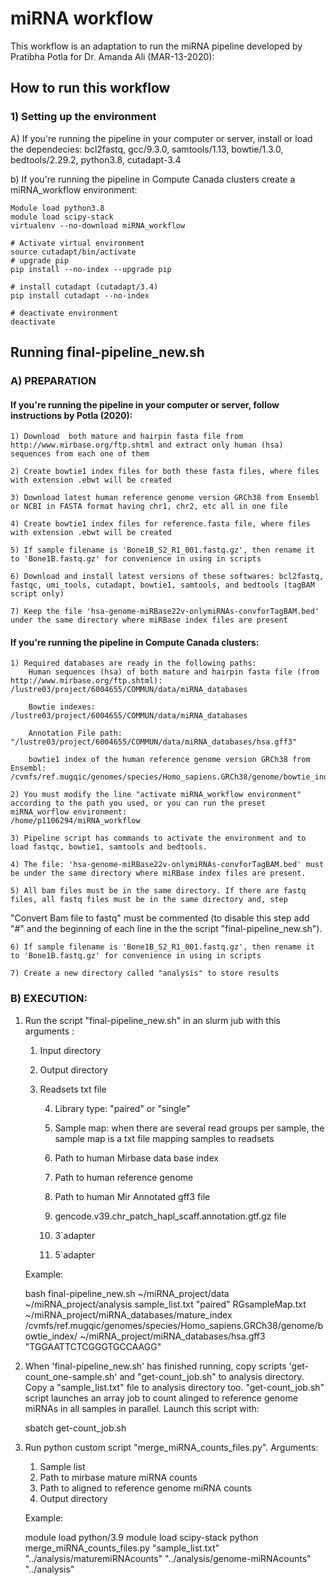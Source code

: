 # miRNA workflow

This workflow is an adaptation to run the miRNA pipeline developed by Pratibha Potla for Dr. Amanda Ali (MAR-13-2020):

## How to run this workflow

### 1) Setting up the environment

A) If you're running the pipeline in your computer or server, install or load the dependecies:
	bcl2fastq, gcc/9.3.0, samtools/1.13, bowtie/1.3.0, bedtools/2.29.2, python3.8, cutadapt-3.4

b) If you're running the pipeline in Compute Canada clusters create a miRNA_workflow environment:
      
	Module load python3.8
	module load scipy-stack
	virtualenv --no-download miRNA_workflow
      
	# Activate virtual environment
	source cutadapt/bin/activate
	# upgrade pip
	pip install --no-index --upgrade pip
	
	# install cutadapt (cutadapt/3.4)
	pip install cutadapt --no-index

	# deactivate environment
	deactivate


## Running final-pipeline_new.sh

### A) PREPARATION

#### If you're running the pipeline in your computer or server, follow instructions by Potla (2020):

	1) Download  both mature and hairpin fasta file from http://www.mirbase.org/ftp.shtml and extract only human (hsa) sequences from each one of them

	2) Create bowtie1 index files for both these fasta files, where files with extension .ebwt will be created

	3) Download latest human reference genome version GRCh38 from Ensembl or NCBI in FASTA format having chr1, chr2, etc all in one file

	4) Create bowtie1 index files for reference.fasta file, where files with extension .ebwt will be created

	5) If sample filename is 'Bone1B_S2_R1_001.fastq.gz', then rename it to 'Bone1B.fastq.gz' for convenience in using in scripts

	6) Download and install latest versions of these softwares: bcl2fastq, fastqc, umi_tools, cutadapt, bowtie1, samtools, and bedtools (tagBAM script only)

	7) Keep the file 'hsa-genome-miRBase22v-onlymiRNAs-convforTagBAM.bed' under the same directory where miRBase index files are present



#### If you're running the pipeline in Compute Canada clusters:

	1) Required databases are ready in the following paths:
		Human sequences (hsa) of both mature and hairpin fasta file (from http://www.mirbase.org/ftp.shtml): /lustre03/project/6004655/COMMUN/data/miRNA_databases
		
		Bowtie indexes: /lustre03/project/6004655/COMMUN/data/miRNA_databases

		Annotation File path: "/lustre03/project/6004655/COMMUN/data/miRNA_databases/hsa.gff3"
	
		bowtie1 index of the human reference genome version GRCh38 from Ensembl: /cvmfs/ref.mugqic/genomes/species/Homo_sapiens.GRCh38/genome/bowtie_index/
	
	2) You must modify the line "activate miRNA_workflow environment" according to the path you used, or you can run the preset miRNA_worflow environment:
	/home/p1106294/miRNA_workflow

	3) Pipeline script has commands to activate the environment and to load fastqc, bowtie1, samtools and bedtools.
	
	4) The file: 'hsa-genome-miRBase22v-onlymiRNAs-convforTagBAM.bed' must be under the same directory where miRBase index files are present.
	
	5) All bam files must be in the same directory. If there are fastq files, all fastq files must be in the same directory and, step
  "Convert Bam file to fastq" must be commented (to disable this step add "#" and the beginning of each line in the the script "final-pipeline_new.sh").
  
  	6) If sample filename is 'Bone1B_S2_R1_001.fastq.gz', then rename it to 'Bone1B.fastq.gz' for convenience in using in scripts

	7) Create a new directory called "analysis" to store results


### B) EXECUTION:

1. Run the script "final-pipeline_new.sh" in an slurm jub with this arguments :

	1. Input directory

	2. Output directory

	2. Readsets txt file

        4. Library type: "paired"  or "single"
        
        5. Sample map: when there are several read groups per sample, the sample map is a txt file mapping samples to readsets

        6. Path to human Mirbase data base index
        
        7. Path to human reference genome
        
        8. Path to human Mir Annotated gff3 file
        
        9. gencode.v39.chr_patch_hapl_scaff.annotation.gtf.gz file
        
        10. 3`adapter
        
        11. 5`adapter


	Example:

	bash final-pipeline_new.sh ~/miRNA_project/data ~/miRNA_project/analysis sample_list.txt "paired" RGsampleMap.txt ~/miRNA_project/miRNA_databases/mature_index \
	/cvmfs/ref.mugqic/genomes/species/Homo_sapiens.GRCh38/genome/bowtie_index/ ~/miRNA_project/miRNA_databases/hsa.gff3 "TGGAATTCTCGGGTGCCAAGG"

2. When 'final-pipeline_new.sh' has finished running, copy scripts 'get-count_one-sample.sh' and "get-count_job.sh" to analysis directory. 
   Copy a "sample_list.txt" file to analysis directory too.
   "get-count_job.sh" script launches an array job to count alinged to reference genome miRNAs in all samples in parallel. Launch this script with:

    sbatch get-count_job.sh

3. Run python custom script "merge_miRNA_counts_files.py". Arguments:

	1. Sample list
	2. Path to mirbase mature miRNA counts
	3. Path to aligned to reference genome miRNA counts
	4. Output directory

	Example:

	module load python/3.9
	module load scipy-stack
	python merge_miRNA_counts_files.py "sample_list.txt" "../analysis/maturemiRNAcounts" "../analysis/genome-miRNAcounts" "../analysis"





   

   





